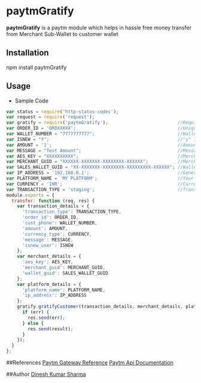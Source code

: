 ﻿# paytmGratify

**paytmGratify** is a paytm module which helps in hassle free money transfer from Merchant Sub-Wallet to customer wallet

## Installation

npm install paytmGratify

## Usage
* Sample Code
```javascript
var status = require('http-status-codes');                      
var request = require('request');                               
var gratify = require('paytmGratify');                          //Require paytmGratify module
var ORDER_ID = 'ORDXXXXX';                                      //Unique per transaction
var WALLET_NUMBER = "7777777777";                               //Wallet to which amount is to be transferred ('7777777777' is Paytm testing Wallet)
var ISNEW = "Y";                                                //"y" If aaplied to NewUser
var AMOUNT = '1';                                               //Amount OT be Transferred
var MESSAGE = "Test Amount";                                    //Message 
var AES_KEY = "XXXXXXXXXX";                                     //Merchant key  (Given by Paytm)
var MERCHANT_GUID = "XXXXXX-XXXXXXX-XXXXXXXX-XXXXXX";           //Merchant ID   (Given by Paytm)
var SALES_WALLET_GUID = "XX-XXXXXXX-XXXXXXXX-XXXXXXXXX-XXXXXX"; //Wallet ID     (Get from merchant Gratification Panel or Paytm)
var IP_ADDRESS = '192.168.0.1';                                 //Generally IP Address of your server
var PLATFORM_NAME = 'MY PLATFORM';                              //Your PLatform Name
var CURRENCY = 'INR';                                           //Currency Code as in Paytm Documentation
var TRANSACTION_TYPE = 'staging';                               //Transaction type ('staging' or 'production')
module.exports = {
  transfer: function (req, res) {
    var transaction_details = {
      'transaction_type': TRANSACTION_TYPE,
      'order_id': ORDER_ID,
      'cust_phone': WALLET_NUMBER,
      'amount': AMOUNT,
      'currency_type': CURRENCY,
      'message': MESSAGE,
      'isnew_user': ISNEW
    };
    var merchant_details = {
      'aes_key': AES_KEY,
      'merchant_guid': MERCHANT_GUID,
      'wallet_guid': SALES_WALLET_GUID
    };
    var platform_details = {
      'platform_name': PLATFORM_NAME,
      'ip_address': IP_ADDRESS
    };
    gratify.gratifyCustomer(transaction_details, merchant_details, platform_details, function (err, result) {
      if (err) {
        res.send(err);
      } else {
        res.send(result);
      }
    });
  }
};
```

##References
[Paytm Gateway Reference](http://paywithpaytm.com/)
[Paytm Api Documentation](http://paywithpaytm.com/developer/paytm_api_doc/)

##Author
[Dinesh Kumar Sharma](https://in.linkedin.com/in/dinesh-sharma-2a7312100)

